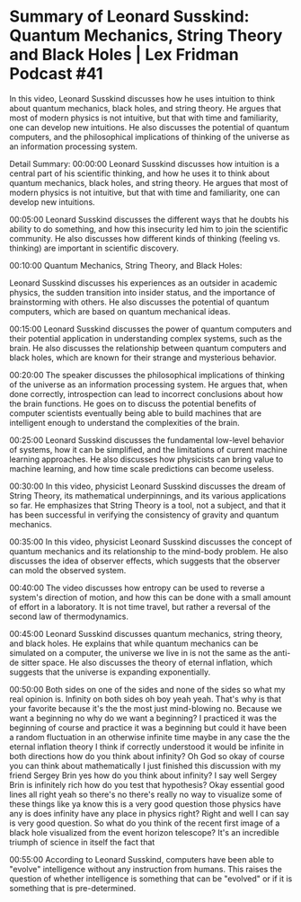 # Summary of Leonard Susskind: Quantum Mechanics, String Theory and Black Holes | Lex Fridman Podcast #41

In this video, Leonard Susskind discusses how he uses intuition to think about quantum mechanics, black holes, and string theory. He argues that most of modern physics is not intuitive, but that with time and familiarity, one can develop new intuitions. He also discusses the potential of quantum computers, and the philosophical implications of thinking of the universe as an information processing system.

Detail Summary: 
00:00:00
Leonard Susskind discusses how intuition is a central part of his scientific thinking, and how he uses it to think about quantum mechanics, black holes, and string theory. He argues that most of modern physics is not intuitive, but that with time and familiarity, one can develop new intuitions.

00:05:00
Leonard Susskind discusses the different ways that he doubts his ability to do something, and how this insecurity led him to join the scientific community. He also discusses how different kinds of thinking (feeling vs. thinking) are important in scientific discovery.

00:10:00
Quantum Mechanics, String Theory, and Black Holes:

Leonard Susskind discusses his experiences as an outsider in academic physics, the sudden transition into insider status, and the importance of brainstorming with others. He also discusses the potential of quantum computers, which are based on quantum mechanical ideas.

00:15:00
Leonard Susskind discusses the power of quantum computers and their potential application in understanding complex systems, such as the brain. He also discusses the relationship between quantum computers and black holes, which are known for their strange and mysterious behavior.

00:20:00
The speaker discusses the philosophical implications of thinking of the universe as an information processing system. He argues that, when done correctly, introspection can lead to incorrect conclusions about how the brain functions. He goes on to discuss the potential benefits of computer scientists eventually being able to build machines that are intelligent enough to understand the complexities of the brain.

00:25:00
Leonard Susskind discusses the fundamental low-level behavior of systems, how it can be simplified, and the limitations of current machine learning approaches. He also discusses how physicists can bring value to machine learning, and how time scale predictions can become useless.

00:30:00
In this video, physicist Leonard Susskind discusses the dream of String Theory, its mathematical underpinnings, and its various applications so far. He emphasizes that String Theory is a tool, not a subject, and that it has been successful in verifying the consistency of gravity and quantum mechanics.

00:35:00
In this video, physicist Leonard Susskind discusses the concept of quantum mechanics and its relationship to the mind-body problem. He also discusses the idea of observer effects, which suggests that the observer can mold the observed system.

00:40:00
The video discusses how entropy can be used to reverse a system's direction of motion, and how this can be done with a small amount of effort in a laboratory. It is not time travel, but rather a reversal of the second law of thermodynamics.

00:45:00
Leonard Susskind discusses quantum mechanics, string theory, and black holes. He explains that while quantum mechanics can be simulated on a computer, the universe we live in is not the same as the anti-de sitter space. He also discusses the theory of eternal inflation, which suggests that the universe is expanding exponentially.

00:50:00
Both sides on one of the sides and none of the sides so what my real opinion is. Infinity on both sides oh boy yeah yeah. That's why is that your favorite because it's the the most just mind-blowing no. Because we want a beginning no why do we want a beginning? I practiced it was the beginning of course and practice it was a beginning but could it have been a random fluctuation in an otherwise infinite time maybe in any case the the eternal inflation theory I think if correctly understood it would be infinite in both directions how do you think about infinity? Oh God so okay of course you can think about mathematically I just finished this discussion with my friend Sergey Brin yes how do you think about infinity? I say well Sergey Brin is infinitely rich how do you test that hypothesis? Okay essential good lines all right yeah so there's no there's really no way to visualize some of these things like ya know this is a very good question those physics have any is does infinity have any place in physics right? Right and well I can say is very good question. So what do you think of the recent first image of a black hole visualized from the event horizon telescope? It's an incredible triumph of science in itself the fact that

00:55:00
According to Leonard Susskind, computers have been able to "evolve" intelligence without any instruction from humans. This raises the question of whether intelligence is something that can be "evolved" or if it is something that is pre-determined.

